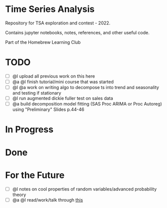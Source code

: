 # Time Series Analysis

Repository for TSA exploration and contest - 2022.

Contains jupyter notebooks, notes, references, and other useful code.

Part of the Homebrew Learning Club

# TODO

- [ ] @l upload all previous work on this here 
- [ ] @a @l finish tutorial/mini course that was started 
- [ ] @l @a work on writing algo to decompose ts into trend and seasonality and testing if stationary 
- [ ] @l run augmented dickie fuller test on sales data
- [ ] @a build decomposition model fitting (SAS Proc ARIMA or Proc Autoreg) using "Preliminary" Slides p.44-46

# In Progress 



# Done 


# For the Future 

- [ ] @l notes on cool properties of random variables/advanced probability theory
- [ ] @a @l read/work/talk through [this](https://ahmetbeyefendi.com/wp-content/uploads/2020/07/Algorithmic-Trading-and-Direct-Market-Access.pdf)
